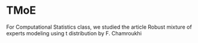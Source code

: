 # TMoE
For Computational Statistics class, we studied the article Robust mixture of experts modeling using t distribution by F. Chamroukhi

